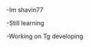 -Im shavin77

-Still learning

-Working on Tg developing



<!---
Shavin77/Shavin77 is a ✨ special ✨ repository because its `README.md` (this file) appears on your GitHub profile.
You can click the Preview link to take a look at your changes.
--->
